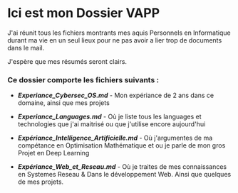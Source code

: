 # Ici est mon Dossier VAPP #

J'ai réunit tous les fichiers montrants mes aquis Personnels en Informatique durant ma vie en un seul lieux pour ne pas avoir a lier trop de documents dans le mail.

J'espère que mes résumés seront clairs.

### Ce dossier comporte les fichiers suivants : ###

* ***Experiance_Cybersec_OS.md*** - Mon expériance de 2 ans dans ce domaine, ainsi que mes projets

* ***Experiance_Languages.md*** - Où je liste tous les languages et technologies que j'ai maitrisé ou que j'utilise encore aujourd'hui

* ***Expériance_Intelligence_Artificielle.md*** - Où j'argumentes de ma compétance en Optimisation Mathématique et ou je parle de mon gros Projet en Deep Learning

* ***Expériance_Web_et_Reseau.md*** - Où je traites de mes connaissances en Systemes Reseau & Dans le développement Web. Ainsi que quelques de mes projets.
